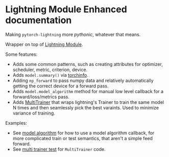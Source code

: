 # Lightning Module Enhanced documentation

Making `pytorch-lightning` more *pythonic*, whatever that means.

Wrapper on top of [Lightning Module](https://pytorch-lightning.readthedocs.io/en/latest/common/lightning_module.html).

Some features:
- Adds some common patterns, such as creating attributes for optimizer, scheduler, metric, criterion, device.
- Adds `model.summary()` via [torchinfo](https://github.com/TylerYep/torchinfo).
- Adding `np_forward` to pass numpy data and relatively automatically getting the correct device for a forward pass.
- Adds `model.model_algorithm` method for manual low level callback for a forward/loss/metrics pass.
- Adds [MultiTrainer](../lightning_module_enhanced/multi_trainer.py) that wraps lightning's Trainer to train the same
model N times and then seamlessly pick the best varaints. Used to minimize variance of training.

Examples:
- See [model algorithm](model_algorithm.md) for how to use a model algorithm callback, for more complicated train
or test semantics, that aren't a simple feed forward.
- See [multi trainer test](../test/integration/multi_trainer/test_i_multi_trainer.py) for `MultiTrainer` code.
